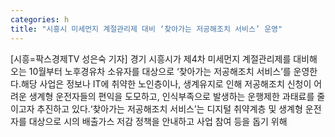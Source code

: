 ```yaml
---
categories: h
title: "시흥시 미세먼지 계절관리제 대비 ‘찾아가는 저공해조치 서비스’ 운영"
---
```

[시흥=팍스경제TV 성은숙 기자] 경기 시흥시가 제4차 미세먼지 계절관리제를 대비해 오는 10월부터 노후경유차 소유자를 대상으로 &lsquo;찾아가는 저공해조치 서비스&rsquo;를 운영한다.해당 사업은 정보나 IT에 취약한 노인층이나, 생계유지로 인해 저공해조치 신청이 어려운 생계형 운전자들의 편익을 도모하고, 인식부족으로 발생하는 운행제한 과태료를 줄이고자 추진하고 있다.&lsquo;찾아가는 저공해조치 서비스&rsquo;는 디지털 취약계층 및 생계형 운전자를 대상으로 시의 배출가스 저감 정책을 안내하고 사업 참여 등을 돕기 위해